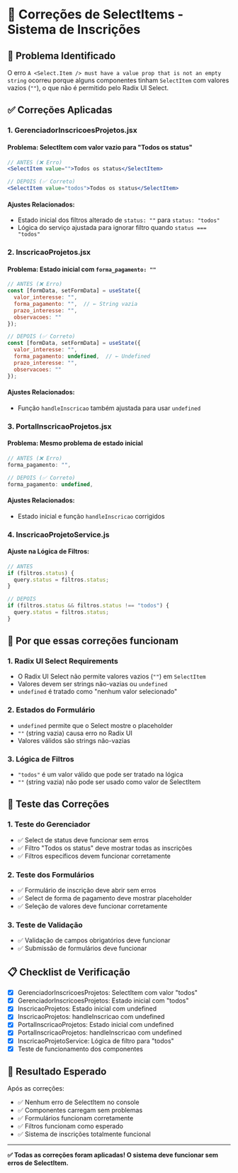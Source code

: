 # 🔧 Correções de SelectItems - Sistema de Inscrições

## 🚨 Problema Identificado

O erro `A <Select.Item /> must have a value prop that is not an empty string` ocorreu porque alguns componentes tinham `SelectItem` com valores vazios (`""`), o que não é permitido pelo Radix UI Select.

## ✅ Correções Aplicadas

### **1. GerenciadorInscricoesProjetos.jsx**

#### **Problema**: SelectItem com valor vazio para "Todos os status"
```jsx
// ANTES (❌ Erro)
<SelectItem value="">Todos os status</SelectItem>

// DEPOIS (✅ Correto)
<SelectItem value="todos">Todos os status</SelectItem>
```

#### **Ajustes Relacionados**:
- Estado inicial dos filtros alterado de `status: ""` para `status: "todos"`
- Lógica do serviço ajustada para ignorar filtro quando `status === "todos"`

### **2. InscricaoProjetos.jsx**

#### **Problema**: Estado inicial com `forma_pagamento: ""`
```jsx
// ANTES (❌ Erro)
const [formData, setFormData] = useState({
  valor_interesse: "",
  forma_pagamento: "",  // ← String vazia
  prazo_interesse: "",
  observacoes: ""
});

// DEPOIS (✅ Correto)
const [formData, setFormData] = useState({
  valor_interesse: "",
  forma_pagamento: undefined,  // ← Undefined
  prazo_interesse: "",
  observacoes: ""
});
```

#### **Ajustes Relacionados**:
- Função `handleInscricao` também ajustada para usar `undefined`

### **3. PortalInscricaoProjetos.jsx**

#### **Problema**: Mesmo problema de estado inicial
```jsx
// ANTES (❌ Erro)
forma_pagamento: "",

// DEPOIS (✅ Correto)
forma_pagamento: undefined,
```

#### **Ajustes Relacionados**:
- Estado inicial e função `handleInscricao` corrigidos

### **4. InscricaoProjetoService.js**

#### **Ajuste na Lógica de Filtros**:
```javascript
// ANTES
if (filtros.status) {
  query.status = filtros.status;
}

// DEPOIS
if (filtros.status && filtros.status !== "todos") {
  query.status = filtros.status;
}
```

## 🎯 Por que essas correções funcionam

### **1. Radix UI Select Requirements**
- O Radix UI Select não permite valores vazios (`""`) em `SelectItem`
- Valores devem ser strings não-vazias ou `undefined`
- `undefined` é tratado como "nenhum valor selecionado"

### **2. Estados do Formulário**
- `undefined` permite que o Select mostre o placeholder
- `""` (string vazia) causa erro no Radix UI
- Valores válidos são strings não-vazias

### **3. Lógica de Filtros**
- `"todos"` é um valor válido que pode ser tratado na lógica
- `""` (string vazia) não pode ser usado como valor de SelectItem

## 🧪 Teste das Correções

### **1. Teste do Gerenciador**
- ✅ Select de status deve funcionar sem erros
- ✅ Filtro "Todos os status" deve mostrar todas as inscrições
- ✅ Filtros específicos devem funcionar corretamente

### **2. Teste dos Formulários**
- ✅ Formulário de inscrição deve abrir sem erros
- ✅ Select de forma de pagamento deve mostrar placeholder
- ✅ Seleção de valores deve funcionar corretamente

### **3. Teste de Validação**
- ✅ Validação de campos obrigatórios deve funcionar
- ✅ Submissão de formulários deve funcionar

## 📋 Checklist de Verificação

- [x] GerenciadorInscricoesProjetos: SelectItem com valor "todos"
- [x] GerenciadorInscricoesProjetos: Estado inicial com "todos"
- [x] InscricaoProjetos: Estado inicial com undefined
- [x] InscricaoProjetos: handleInscricao com undefined
- [x] PortalInscricaoProjetos: Estado inicial com undefined
- [x] PortalInscricaoProjetos: handleInscricao com undefined
- [x] InscricaoProjetoService: Lógica de filtro para "todos"
- [x] Teste de funcionamento dos componentes

## 🚀 Resultado Esperado

Após as correções:
- ✅ Nenhum erro de SelectItem no console
- ✅ Componentes carregam sem problemas
- ✅ Formulários funcionam corretamente
- ✅ Filtros funcionam como esperado
- ✅ Sistema de inscrições totalmente funcional

---

**✅ Todas as correções foram aplicadas! O sistema deve funcionar sem erros de SelectItem.**
